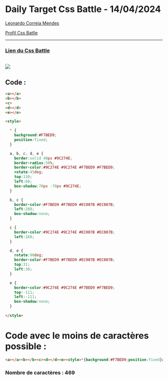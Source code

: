# Daily Target Css Battle - 14/04/2024

[Leonardo Correia Mendes](https://github.com/leonardo-correiamendes)

[Profil Css Batlle](https://cssbattle.dev/player/PxahljaEJJesW2q41DyRFOpJIt73)

<hr>

### [Lien du Css Battle](https://cssbattle.dev/play/IutPMGimc0PI5A4cjiOy)
<br>

<img src="https://firebasestorage.googleapis.com/v0/b/cssbattleapp.appspot.com/o/user%2Fummd3POvEDfFyeFvVdOMG3OOrwE2%2Ftargets%2Ftarget_gxqUQRR.png?alt=media">

<br>

## Code : 
```html
<a></a>
<b></b>
<c>
<d></d>
<e></e>

<style>

  * {
    background:#F7BED9;
    position:fixed;
  }

  a, b, c, d, e {
    border:solid 40px #9C274E;
    border-radius:50%;
    border-color:#9C274E #9C274E #F7BED9 #F7BED9;
    rotate:45deg;
    top:110;
    left:60;
    box-shadow:70px -70px #9C274E;
  }

  b, c {
    border-color:#F7BED9 #F7BED9 #EC007B #EC007B;
    left:260;
    box-shadow:none;
  }

  c {
    border-color:#9C274E #9C274E #EC007B #EC007B;
    left:160;
  }

  d, e {
    rotate:90deg;
    border-color:#F7BED9 #F7BED9 #EC007B #EC007B;
    top:31;
    left:30;
  }

  e {
    border-color:#9C274E #9C274E #F7BED9 #F7BED9;
    top:-111;
    left:-111;
    box-shadow:none;
  }
  
</style>
```

# Code avec le moins de caractères possible : 

```html
<a></a><b></b><c><d></d><e><style>*{background:#F7BED9;position:fixed}a,b,c,d,e{border:solid 43q#9C274E;border-radius:50%;border-color:#9C274E#9C274E#F7BED9#F7BED9;rotate:45deg;top:110;left:60}b,c{border-color:#F7BED9#F7BED9#EC007B#EC007B;left:260;box-shadow:none}c{border-color:#9C274E#9C274E#EC007B#EC007B;left:160}d,e{rotate:90deg;border-color:#F7BED9#F7BED9#EC007B#EC007B;top:31;left:30}e{border-color:#9C274E#9C274E#F7BED9#F7BED9;top:-111;left:-111;box-shadow:none
```

### Nombre de caractères : 469